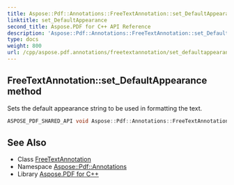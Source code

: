 ```yaml
---
title: Aspose::Pdf::Annotations::FreeTextAnnotation::set_DefaultAppearance method
linktitle: set_DefaultAppearance
second_title: Aspose.PDF for C++ API Reference
description: 'Aspose::Pdf::Annotations::FreeTextAnnotation::set_DefaultAppearance method. Sets the default appearance string to be used in formatting the text in C++.'
type: docs
weight: 800
url: /cpp/aspose.pdf.annotations/freetextannotation/set_defaultappearance/
---
```

## FreeTextAnnotation::set_DefaultAppearance method


Sets the default appearance string to be used in formatting the text.

```cpp
ASPOSE_PDF_SHARED_API void Aspose::Pdf::Annotations::FreeTextAnnotation::set_DefaultAppearance(System::String value)
```

## See Also

* Class [FreeTextAnnotation](../)
* Namespace [Aspose::Pdf::Annotations](../../)
* Library [Aspose.PDF for C++](../../../)
